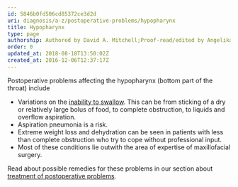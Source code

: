 ```yaml
---
id: 5846b0fd506cd85372ce3d2d
uri: diagnosis/a-z/postoperative-problems/hypopharynx
title: Hypopharynx
type: page
authorship: Authored by David A. Mitchell;Proof-read/edited by Angelika Sebald
order: 0
updated_at: 2018-08-18T13:50:02Z
created_at: 2016-12-06T12:37:17Z
---
```


<p>Postoperative problems affecting the hypopharynx (bottom part
    of the throat) include</p>
<ul>
    <li>Variations on the <a href="/diagnosis/a-z/dysphagia">inability to swallow</a>.
        This can be from sticking of a dry or relatively large
        bolus of food, to complete obstruction, to liquids and
        overflow aspiration.</li>
    <li>Aspiration pneumonia is a risk.</li>
    <li>Extreme weight loss and dehydration can be seen in patients
        with less than complete obstruction who try to cope without
        professional input.</li>
    <li>Most of these conditions lie outwith the area of expertise
        of maxillofacial surgery.</li>
</ul>
<aside>
    <p>Read about possible remedies for these problems in our section
        about <a href="/treatment/surgery/postoperative-problems">treatment of postoperative problems</a>.</p>
</aside>
